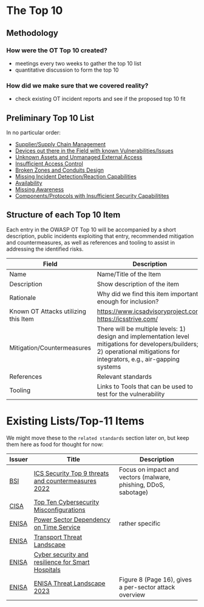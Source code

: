 # The Top 10

## Methodology

### How were the OT Top 10 created?

- meetings every two weeks to gather the top 10 list
- quantitative discussion to form the top 10

### How did we make sure that we covered reality?

- check existing OT incident reports and see if the proposed top 10 fit

## Preliminary Top 10 List

In no particular order:

- [Supplier/Supply Chain Management](./supply_chain_management.md)
- [Devices out there in the Field with known Vulnerabilities/Issues](./accessible-devices-with-known-vulnerabilities.md)
- [Unknown Assets and Unmanaged External Access](./unknown-assets-and-admin-access.md)
- [Insufficient Access Control](./insufficient-access-control.md)
- [Broken Zones and Conduits Design](./broken-zone-and-conduits-design.md)
- [Missing Incident Detection/Reaction Capabilities](./missing-incident-detection-response.md)
- [Availability](./availability.md)
- [Missing Awareness](./missing-awareness.md)
- [Components/Protocols with Insufficient Security Capabilitites](./components-with-insufficient-security-capabilities.md)

## Structure of each Top 10 Item

Each entry in the OWASP OT Top 10 will be accompanied by a short description, public incidents exploiting that entry, recommended mitigation and countermeasures, as well as references and tooling to assist in addressing the identified risks.

| Field | Description |
| --- | --- |
| Name | Name/Title of the Item |
| Description | Show description of the item |
| Rationale | Why did we find this item important enough for inclusion? |
| Known OT Attacks utilizing this Item | <https://www.icsadvisoryproject.com>, <https://icsstrive.com/> |
| Mitigation/Countermeasures | There will be multiple levels: 1) design and implementation level mitigations for developers/builders;  2) operational mitigations for integrators, e.g., air-gapping systems |
| References| Relevant standards |
| Tooling | Links to Tools that can be used to test for the vulnerability|


# Existing Lists/Top-11 Items

We might move these to the `related standards` section later on, but keep them
here as food for thought for now:

| Issuer | Title | Description |
| --- | --- | --- |
| [BSI](https://www.bsi.bund.de/DE/Home/home_node.html) | [ICS Security Top 9 threats and countermeasures 2022](https://www.allianz-fuer-cybersicherheit.de/SharedDocs/Downloads/Webs/ACS/DE/BSI-CS/BSI-CS_005E.pdf?__blob=publicationFile&v=6) | Focus on impact and vectors (malware, phishing, DDoS, sabotage) |
| [CISA](https://www.cisa.gov) | [Top Ten Cybersecurity Misconfigurations](https://www.cisa.gov/news-events/cybersecurity-advisories/aa22-278a) ||
| [ENISA](https://www.enisa.europa.eu) | [Power Sector Dependency on Time Service](https://www.enisa.europa.eu/publications/power-sector-dependency?v1=1#contentList) | rather specific |
| [ENISA](https://www.enisa.europa.eu) | [Transport Threat Landscape](https://www.enisa.europa.eu/publications/enisa-transport-threat-landscape?v1=1#contentList) | |
| [ENISA](https://www.enisa.europa.eu) | [Cyber security and resilience for Smart Hospitals](https://www.enisa.europa.eu/publications/cyber-security-and-resilience-for-smart-hospitals?v1=1#contentList) ||
| [ENISA](https://www.enisa.europa.eu) | [ENISA Threat Landscape 2023](https://www.enisa.europa.eu/publications/enisa-threat-landscape-2024) | Figure 8 (Page 16), gives a per-sector attack overview|